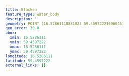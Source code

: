 ```yaml
---
title: Blacken
feature_type: water_body
description: ''
geometry: POINT (16.52861110881023 59.45972221696045)
geo_error: 30.0
bbox:
  xmin: 16.5286111
  ymin: 59.4597222
  xmax: 16.5286111
  ymax: 59.4597222
longitude: 16.5286111
latitude: 59.4597222
external_links: {}
---
```

